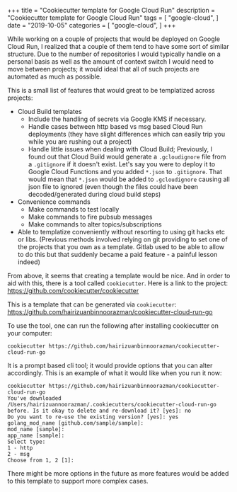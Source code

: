 +++
title = "Cookiecutter template for Google Cloud Run"
description = "Cookiecutter template for Google Cloud Run"
tags = [
    "google-cloud",
]
date = "2019-10-05"
categories = [
    "google-cloud",
]
+++

While working on a couple of projects that would be deployed on Google Cloud Run, I realized that a couple of them tend to have some sort of similar structure. Due to the number of repositories I would typically handle on a personal basis as well as the amount of context switch I would need to move between projects; it would ideal that all of such projects are automated as much as possible.

This is a small list of features that would great to be templatized across projects:

- Cloud Build templates
  - Include the handling of secrets via Google KMS if necessary.
  - Handle cases between http based vs msg based Cloud Run deployments (they have slight differences which can easily trip you while you are rushing out a project)
  - Handle little issues when dealing with Cloud Build; Previously, I found out that Cloud Build would generate a `.gcloudignore` file from a `.gitignore` if it doesn't exist. Let's say you were to deploy it to Google Cloud Functions and you added `*.json` to `.gitignore`. That would mean that `*.json` would be added to `.gcloudignore` causing all json file to ignored (even though the files could have been decoded/generated during cloud build steps)
- Convenience commands
  - Make commands to test locally
  - Make commands to fire pubsub messages
  - Make commands to alter topics/subscriptions
- Able to templatize conveniently without resorting to using git hacks etc or libs. (Previous methods involved relying on git providing to set one of the projects that you own as a template. Gitlab used to be able to allow to do this but that suddenly became a paid feature - a painful lesson indeed)

From above, it seems that creating a template would be nice. And in order to aid with this, there is a tool called `cookiecutter`. Here is a link to the project: https://github.com/cookiecutter/cookiecutter

This is a template that can be generated via `cookiecutter`: https://github.com/hairizuanbinnoorazman/cookiecutter-cloud-run-go

To use the tool, one can run the following after installing cookiecutter on your computer:

```
cookiecutter https://github.com/hairizuanbinnoorazman/cookiecutter-cloud-run-go
```

It is a prompt based cli tool; it would provide options that you can alter accordingly. This is an example of what it would like when you run it now:

```
cookiecutter https://github.com/hairizuanbinnoorazman/cookiecutter-cloud-run-go
You've downloaded /Users/hairizuannoorazman/.cookiecutters/cookiecutter-cloud-run-go before. Is it okay to delete and re-download it? [yes]: no
Do you want to re-use the existing version? [yes]: yes
golang_mod_name [github.com/sample/sample]:
mod_name [sample]:
app_name [sample]:
Select type:
1 - http
2 - msg
Choose from 1, 2 [1]:
```

There might be more options in the future as more features would be added to this template to support more complex cases.
